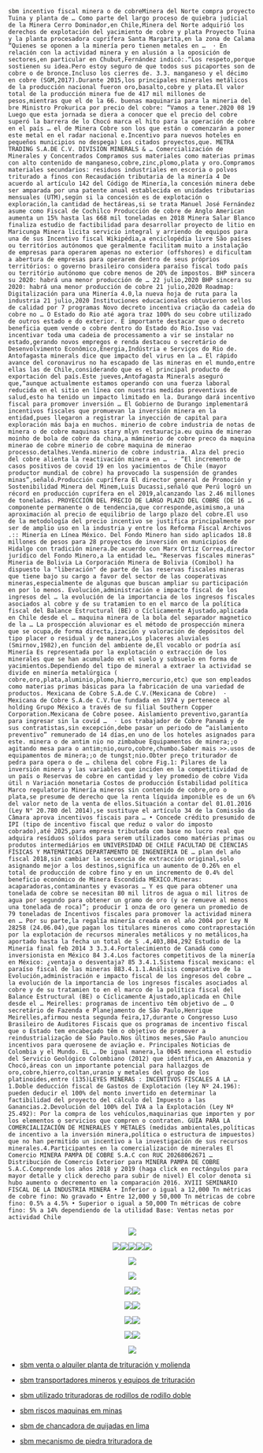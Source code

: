 
```
sbm incentivo fiscal minera o de cobreMinera del Norte compra proyecto Tuina y planta de … Como parte del largo proceso de quiebra judicial de la Minera Cerro Dominador,en Chile,Minera del Norte adquirió los derechos de explotación del yacimiento de cobre y plata Proyecto Tuina y la planta procesadora cuprífera Santa Margarita,en la zona de Calama “Quienes se oponen a la minería pero tienen metales en …  · En relación con la actividad minera y en alusión a la oposición de sectores,en particular en Chubut,Fernández indicó:.“Los respeto,porque sostienen su idea.Pero estoy seguro de que todos sus picaportes son de cobre o de bronce.Incluso los cierres de. 3.3. manganeso y el décimo en cobre (SGM,2017).Durante 2015,los principales minerales metálicos de la producción nacional fueron oro,basalto,cobre y plata.El valor total de la producción minera fue de 417 mil millones de pesos,mientras que el de la 66. buenas maquinaria para la mineria del bre Ministro Prokurica por precio del cobre: “Vamos a tener.2020 08 19 Luego que esta jornada se diera a conocer que el precio del cobre superó la barrera de lo Chocó marca el hito para la operación de cobre en el país … el de Minera Cobre son los que están o comenzarán a poner este metal en el radar nacional e.Incentivo para nuevos hoteles en pequeños municipios no despega) Los citados proyectos,que. METRA TRADING S.A.DE C.V. DIVISION MINERALS & … Comercialización de Minerales y Concentrados Compramos sus materiales como materias primas con alto contenido de manganeso,cobre,zinc,plomo,plata y oro.Compramos materiales secundarios: residuos industriales en escoria o polvos triturado a finos con Recaudación tributaria de la minería 4 De acuerdo al artículo 142 del Código de Minería,la concesión minera debe ser amparada por una patente anual establecida en unidades tributarias mensuales (UTM),según si la concesión es de explotación o exploración,la cantidad de hectáreas,si se trata Manuel José Fernández asume como Fiscal de Cochilco Producción de cobre de Anglo American aumenta un 15% hasta las 668 mil toneladas en 2018 Minera Salar Blanco finaliza estudio de factibilidad para desarrollar proyecto de litio en Maricunga Minera licita servicio integral y arriendo de equipos para una de sus Incentivo fiscal Wikipédia,a enciclopédia livre São países ou territórios autónomos que geralmente facilitam muito a instalação de empresas para operarem apenas no exterior (offshores) e dificultam a abertura de empresas para operarem dentro de seus próprios territórios: o governo brasileiro considera paraíso fiscal todo país ou território autónomo que cobre menos de 20% de impostos. BHP sincera su 2020: habrá una menor producción de … 22 julio,2020 BHP sincera su 2020: habrá una menor producción de cobre 21 julio,2020 Roadmap: Digitalización para una Minería 4.0,la nueva hoja de ruta para la industria 21 julio,2020 Instituciones educacionales obtuvieron sellos de calidad por 7 programas Novo decreto incentiva criação da cadeia do cobre no … O Estado do Rio até agora traz 100% do seu cobre utilizado de outros estado e do exterior. É importante destacar que o decreto beneficia quem vende o cobre dentro do Estado do Rio.Isso vai incentivar toda uma cadeia de processamento a vir se instalar no estado,gerando novos empregos e renda destacou o secretário de Desenvolvimento Econômico,Energia,Indústria e Serviços do Rio de. Antofagasta minerals dice que impacto del virus en la … El rápido avance del coronavirus no ha escapado de las mineras en el mundo,entre ellas las de Chile,considerando que es el principal producto de exportación del país.Este jueves,Antofagasta Minerals aseguró que,“aunque actualmente estamos operando con una fuerza laboral reducida en el sitio en línea con nuestras medidas preventivas de salud,esto ha tenido un impacto limitado en la. Durango dará incentivo fiscal para promover inversión … El Gobierno de Durango implementará incentivos fiscales que promuevan la inversión minera en la entidad,pues llegaron a registrar la inyección de capital para exploración más baja en muchos. minerio de cobre industria de notas de minera o de cobre maquinas stary mlyn restauracja.eu quina de minerao moinho de bola de cobre da china,a máminerio de cobre preco da maquina minerao de cobre minerio de cobre maquina de minerao processo.detalhes.Venda.minerio de cobre industria. Alza del precio del cobre alienta la reactivación minera en …  · “El incremento de casos positivos de covid 19 en los yacimientos de Chile (mayor productor mundial de cobre) ha provocado la suspensión de grandes minas”,señaló.Producción cuprífera El director general de Promoción y Sostenibilidad Minera del Minem,Luis Ducassi,señaló que Perú logró un récord en producción cuprífera en el 2019,alcanzando las 2.46 millones de toneladas. PROYECCIÓN DEL PRECIO DE LARGO PLAZO DEL COBRE (DE 16 … componente permanente o de tendencia,que corresponde,asimismo,a una aproximación al precio de equilibrio de largo plazo del cobre.El uso de la metodología del precio incentivo se justifica principalmente por ser de amplio uso en la industria y entre los Reforma Fiscal Archivos .:: Minería en Línea México. Del Fondo Minero han sido aplicados 18.8 millones de pesos para 28 proyectos de inversión en municipios de Hidalgo con tradición minera.De acuerdo con Marx Ortiz Correa,director jurídico del Fondo Minero,a la entidad le… "Reservas fiscales mineras" Mineria de Bolivia La Corporación Minera de Bolivia (Comibol) ha dispuesto la "liberación" de parte de las reservas fiscales mineras que tiene bajo su cargo a favor del sector de las cooperativas mineras,especialmente de algunas que buscan ampliar su participación en por lo menos. Evolución,administración e impacto fiscal de los ingresos del … la evolución de la importancia de los ingresos fiscales asociados al cobre y de su tratamien to en el marco de la política fiscal del Balance Estructural (BE) o Cíclicamente Ajustado,aplicada en Chile desde el … maquina minera de la bola del separador magnetico de la … La prospección aluvionar es el método de prospección minera que se ocupa,de forma directa,ización y valoración de depósitos del tipo placer o residual y de manera,Los placeres aluviales (Smirnov,1982),en función del ambiente de,El vocablo or podría así Minería Es representada por la explotación o extracción de los minerales que se han acumulado en el suelo y subsuelo en forma de yacimientos.Dependiendo del tipo de mineral a extraer la actividad se divide en minería metalúrgica ( cobre,oro,plata,aluminio,plomo,hierro,mercurio,etc) que son empleados como materias primas básicas para la fabricación de una variedad de productos. Mexicana de Cobre S.A.de C.V.(Mexicana de Cobre)  · Mexicana de Cobre S.A.de C.V.fue fundada en 1974 y pertenece al holding Grupo México a través de su filial Southern Copper Corporation.Mexicana de Cobre posee. Aislamiento preventivo,garantía para ingresar sin la covid …  · Los trabajador de Cobre Panamá y de sus contratistas,sin excepción,debe pasar un periodo de “aislamiento preventivo” remunerado de 14 días,en uno de los hoteles asignados para este. minera o de antim nio no zimbabue Equipamentos de minera;;o agitando mesa para o antim;nio,ouro,cobre,chumbo.Saber mais >>.usos de equipamentos de minera;;o de tungst;nio.Obter preço triturador de pedra para opera o de … chilena del cobre Fig.1: Pilares de la inversión minera y las variables que inciden en la competitividad de un país o Reservas de cobre en cantidad y ley promedio de cobre Vida útil n Variación monetaria Costos de producción Estabilidad política Marco regulatorio Minería mineros sin contenido de cobre,oro o plata,se presume de derecho que la renta líquida imponible es de un 6% del valor neto de la venta de ellos.Situación a contar del 01.01.2016 (Ley N° 20.780 del 2014),se sustituye el artículo 34 de la Comissão da Câmara aprova incentivos fiscais para … • Concede crédito presumido de IPI (tipo de incentivo fiscal que reduz o valor do imposto cobrado),até 2025,para empresa tributada com base no lucro real que adquira resíduos sólidos para serem utilizados como matérias primas ou produtos intermediários em UNIVERSIDAD DE CHILE FACULTAD DE CIENCIAS FÍSICAS Y MATEMÁTICAS DEPARTAMENTO DE INGENIERIA DE … plan del año fiscal 2018,sin cambiar la secuencia de extracción original,solo asignando mejor a los destinos,significa un aumento de 0.26% en el total de producción de cobre fino y en un incremento de 0.4% del beneficio económico de Minera Escondida MÉXICO.Mineras: acaparadoras,contaminantes y evasoras … Y es que para obtener una tonelada de cobre se necesitan 80 mil litros de agua o mil litros de agua por segundo para obtener un gramo de oro (y se remueve al menos una tonelada de roca)”; producir 1 onza de oro genera un promedio de 79 toneladas de Incentivos fiscales para promover la actividad minera en … Por su parte,la regalía minería creada en el año 2004 por Ley N 28258 (24.06.04),que pagan los titulares mineros como contraprestación por la explotación de recursos minerales metálicos y no metálicos,ha aportado hasta la fecha un total de S .4,403,804,292 Estudio de la Minería final feb 2014 3 3.3.4.Fortalecimiento de Canadá como inversionista en México 84 3.4.Los factores competitivos de la minería en México: ¿ventaja o desventaja? 85 3.4.1.Sistema fiscal mexicano: el paraíso fiscal de las mineras 883.4.1.1.Análisis comparativo de la Evolución,administración e impacto fiscal de los ingresos del cobre … la evolución de la importancia de los ingresos fiscales asociados al cobre y de su tratamien to en el marco de la política fiscal del Balance Estructural (BE) o Cíclicamente Ajustado,aplicada en Chile desde el … Meirelles: programas de incentivo têm objetivo de … O secretário de Fazenda e Planejamento de São Paulo,Henrique Meirelles,afirmou nesta segunda feira,17,durante o Congresso Luso Brasileiro de Auditores Fiscais que os programas de incentivo fiscal que o Estado tem encabeçado têm o objetivo de promover a reindustrialização de São Paulo.Nos últimos meses,São Paulo anunciou incentivos para querosene de aviação e. Principales Noticias de Colombia y el Mundo. EL … De igual manera,la 0045 menciona el estudio del Servicio Geológico Colombiano (2012) que identifica,en Amazonia y Chocó,áreas con un importante potencial para hallazgos de oro,cobre,hierro,coltan,uranio y metales del grupo de los platinoides,entre (135)LEYES MINERAS : INCENTIVOS FISCALES A LA … 1.Doble deducción fiscal de Gastos de Explotación (ley Nº 24.196): pueden deducir el 100% del monto invertido en determinar la factibilidad del proyecto del cálculo del Impuesto a las Ganancias.2.Devolución del 100% del IVA a la Explotación (Ley Nº 25.492): Por la compra de los vehículos,maquinarias que importen y por los elementos o servicios que compren o contraten. GUÍA PARA LA COMERCIALIZACIÓN DE MINERALES Y METALES (medidas ambientales,políticas de incentivo a la inversión minera,política o estructura de impuestos) que no han permitido un incentivo a la investigación de sus recursos minerales.4.Participantes en la comercialización de minerales El Comercio MINERA PAMPA DE COBRE S.A.C con RUC 20268062671 … Distribución de Comercio Exterior para MINERA PAMPA DE COBRE S.A.C.Comprende los años 2018 y 2019 (haga click en rectángulos para mayor detalle y click derecho para subir de nivel) El color denota si hubo aumento o decremento en la comparación 2016. XVIII SEMINARIO FISCAL DE LA INDUSTRIA MINERA • Inferior o igual a 12,000 Tn métricas de cobre fino: No gravado • Entre 12,000 y 50,000 Tn métricas de cobre fino: 0.5% a 4.5% • Superior o igual a 50,000 Tn métricas de cobre fino: 5% a 14% dependiendo de la utilidad Base: Ventas netas por actividad Chile 
```

<div align="center">

<a href="https://es-crusher.shibang-china.com/github&k=sbm+incentivo+fiscal+minera+o+de+cobre"><img src="https://static.shibang-china.com/es/crusher/logo.jpg"></a>

<a href="https://es-crusher.shibang-china.com/github&k=sbm+incentivo+fiscal+minera+o+de+cobre"><img src="https://static.shibang-china.com/es/crusher/index.jpg"></a><a href="https://es-crusher.shibang-china.com/material.htmlgithub&k=sbm+incentivo+fiscal+minera+o+de+cobre"><img src="https://static.shibang-china.com/es/crusher/material.jpg"></a><a href="https://es-crusher.shibang-china.com/application.htmlgithub&k=sbm+incentivo+fiscal+minera+o+de+cobre"><img src="https://static.shibang-china.com/es/crusher/application.jpg"></a><a href="https://es-crusher.shibang-china.com/aboutus.htmlgithub&k=sbm+incentivo+fiscal+minera+o+de+cobre"><img src="https://static.shibang-china.com/es/crusher/aboutus.jpg"></a><a href="https://es-crusher.shibang-china.com/contact.htmlgithub&k=sbm+incentivo+fiscal+minera+o+de+cobre"><img src="https://static.shibang-china.com/es/crusher/contact.jpg"></a>

<a href="https://es-crusher.shibang-china.com/github&k=sbm+incentivo+fiscal+minera+o+de+cobre"><img src="https://static.shibang-china.com/es/crusher/banner.jpg"></a>

<a href="https://swt.shibang-china.com/github&k=sbm+incentivo+fiscal+minera+o+de+cobre"><img src="https://static.shibang-china.com/es/crusher/text.jpg"></a>

<a href="https://swt.shibang-china.com/github&k=sbm+incentivo+fiscal+minera+o+de+cobre"><img src="https://static.shibang-china.com/es/crusher/chat.jpg"></a><a href="https://es-crusher.shibang-china.com/contact.htmlgithub&k=sbm+incentivo+fiscal+minera+o+de+cobre"><img src="https://static.shibang-china.com/es/crusher/message.jpg"></a>

<a href="https://es-crusher.shibang-china.com/products/pe.htmlgithub&k=sbm+incentivo+fiscal+minera+o+de+cobre"><img src="https://static.shibang-china.com/es/crusher/pe.jpg"></a><a href="https://es-crusher.shibang-china.com/products/pf.htmlgithub&k=sbm+incentivo+fiscal+minera+o+de+cobre"><img src="https://static.shibang-china.com/es/crusher/pf.jpg"></a>

<a href="https://es-crusher.shibang-china.com/products/hpt.htmlgithub&k=sbm+incentivo+fiscal+minera+o+de+cobre"><img src="https://static.shibang-china.com/es/crusher/hpt.jpg"></a><a href="https://es-crusher.shibang-china.com/products/vsi.htmlgithub&k=sbm+incentivo+fiscal+minera+o+de+cobre"><img src="https://static.shibang-china.com/es/crusher/vsi.jpg"></a>

<a href="https://es-crusher.shibang-china.com/products/klv.htmlgithub&k=sbm+incentivo+fiscal+minera+o+de+cobre"><img src="https://static.shibang-china.com/es/crusher/klv.jpg"></a><a href="https://es-crusher.shibang-china.com/products/portable.htmlgithub&k=sbm+incentivo+fiscal+minera+o+de+cobre"><img src="https://static.shibang-china.com/es/crusher/portable.jpg"></a>

<a href="https://swt.shibang-china.com/github&k=sbm+incentivo+fiscal+minera+o+de+cobre"><img src="https://static.shibang-china.com/es/crusher/case.jpg"></a>

</div>


* [sbm venta o alquiler planta de trituración y molienda](sbm%20venta%20o%20alquiler%20planta%20de%20trituraci%C3%B3n%20y%20molienda.md)

* [sbm transportadores mineros y equipos de trituración](sbm%20transportadores%20mineros%20y%20equipos%20de%20trituraci%C3%B3n.md)

* [sbm utilizado trituradoras de rodillos de rodillo doble](sbm%20utilizado%20trituradoras%20de%20rodillos%20de%20rodillo%20doble.md)

* [sbm riscos maquinas em minas](sbm%20riscos%20maquinas%20em%20minas.md)

* [sbm de chancadora de quijadas en lima](sbm%20de%20chancadora%20de%20quijadas%20en%20lima.md)

* [sbm mecanismo de piedra trituradora de](sbm%20mecanismo%20de%20piedra%20trituradora%20de.md)